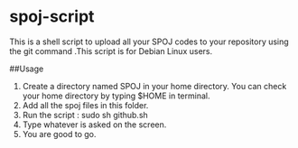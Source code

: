 # spoj-script
This is a shell script to upload all your SPOJ codes to your repository using the git command .This script is for Debian Linux users.

##Usage
  1.  Create a directory named SPOJ in your home directory. You can check your home directory by typing $HOME in terminal.
  2.  Add all the spoj files in this folder.
  3.  Run the script : sudo sh github.sh
  4.  Type whatever is asked on the screen.
  5.  You are good to go.

